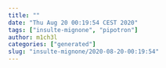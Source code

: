 ```yaml
---
title: ""
date: "Thu Aug 20 00:19:54 CEST 2020"
tags: ["insulte-mignone", "pipotron"]
author: m1ch3l
categories: ["generated"]
slug: "insulte-mignone/2020-08-20-00:19:54"
---
```




